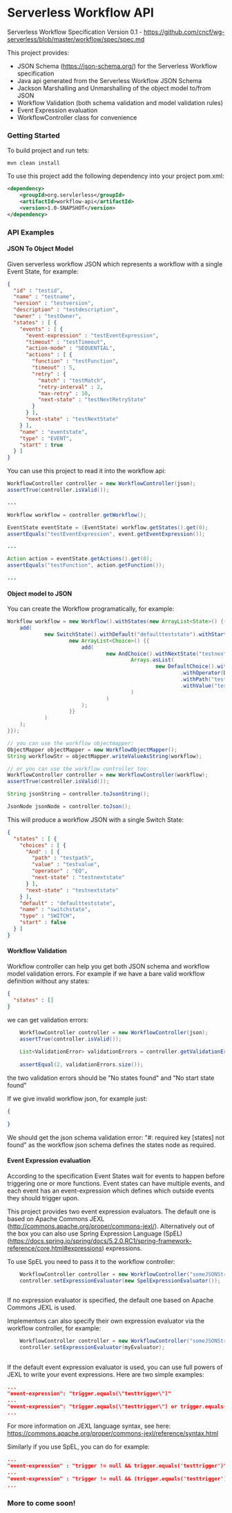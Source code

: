 # Serverless Workflow API

Serverless Workflow Specification Version 0.1 - https://github.com/cncf/wg-serverless/blob/master/workflow/spec/spec.md

This project provides:

* JSON Schema (https://json-schema.org/) for the Serverless Workflow specification
* Java api generated from the Serverless Workflow JSON Schema
* Jackson Marshalling and Unmarshalling of the object model to/from JSON
* Workflow Validation (both schema validation and model validation rules)
* Event Expression evaluation
* WorkflowController class for convenience


### Getting Started

To build project and run tets:

```
mvn clean install
```

To use this project add the following dependency into your project pom.xml:

```xml
<dependency>
    <groupId>org.servlerless</groupId>
    <artifactId>workflow-api</artifactId>
    <version>1.0-SNAPSHOT</version>
</dependency>
```

### API Examples

#### JSON To Object Model
Given serverless workflow JSON which represents a workflow with a single Event State, for example:

```json
{
  "id" : "testid",
  "name" : "testname",
  "version" : "testversion",
  "description" : "testdescription",
  "owner" : "testOwner",
  "states" : [ {
    "events" : [ {
      "event-expression" : "testEventExpression",
      "timeout" : "testTimeout",
      "action-mode" : "SEQUENTIAL",
      "actions" : [ {
        "function" : "testFunction",
        "timeout" : 5,
        "retry" : {
          "match" : "testMatch",
          "retry-interval" : 2,
          "max-retry" : 10,
          "next-state" : "testNextRetryState"
        }
      } ],
      "next-state" : "testNextState"
    } ],
    "name" : "eventstate",
    "type" : "EVENT",
    "start" : true
  } ]
}

```

You can use this project to read it into the workflow api:

```java
WorkflowController controller = new WorkflowController(json);
assertTrue(controller.isValid());

...

Workflow workflow = controller.getWorkflow();

EventState eventState = (EventState) workflow.getStates().get(0);
assertEquals("testEventExpression", event.getEventExpression());

...

Action action = eventState.getActions().get(0);
assertEquals("testFunction", action.getFunction());

...

```

#### Object model to JSON

You can create the Workflow programatically, for example:

```java
Workflow workflow = new Workflow().withStates(new ArrayList<State>() {{
    add(
            new SwitchState().withDefault("defaultteststate").withStart(false).withChoices(
                    new ArrayList<Choice>() {{
                        add(
                                new AndChoice().withNextState("testnextstate").withAnd(
                                        Arrays.asList(
                                                new DefaultChoice().withNextState("testnextstate")
                                                        .withOperator(DefaultChoice.Operator.EQ)
                                                        .withPath("testpath")
                                                        .withValue("testvalue")
                                        )
                                )
                        );
                    }}
            )
    );
}});

// you can use the workflow objectmapper:
ObjectMapper objectMapper = new WorkflowObjectMapper();
String workflowStr = objectMapper.writeValueAsString(workflow);

// or you can use the workflow controller too:
WorkflowController controller = new WorkflowController(workflow);
assertTrue(controller.isValid());

String jsonString = controller.toJsonString();

JsonNode jsonNode = controller.toJson();

```
This will produce a workflow JSON with a single Switch State:

```json
{
  "states" : [ {
    "choices" : [ {
      "And" : [ {
        "path" : "testpath",
        "value" : "testvalue",
        "operator" : "EQ",
        "next-state" : "testnextstate"
      } ],
      "next-state" : "testnextstate"
    } ],
    "default" : "defaultteststate",
    "name" : "switchstate",
    "type" : "SWITCH",
    "start" : false
  } ]
}
```

#### Workflow Validation
Workflow controller can help you get both JSON schema and workflow model validation errors. 
For example if we have a bare valid workflow definition without any states:

```json
{
  "states" : []
}
```

we can get validation errors:

```java
    WorkflowController controller = new WorkflowController(json);
    assertTrue(controller.isValid());
    
    List<ValidationError> validationErrors = controller.getValidationErrors();
    
    assertEqual(2, validationErrors.size());
```

the two validation errors should be "No states found" and "No start state found"

If we give invalid workflow json, for example just:

```json
{
  
}
```
We should get the json schema validation error: "#: required key [states] not found"
as the workflow json schema defines the states node as required. 


#### Event Expression evaluation
According to the specification Event States wait for events to happen before triggering one or more functions.
Event states can have multiple events, and each event has an event-expression which defines which outside
events they should trigger upon.

This project provides two event expression evaluators. The default one is based on Apache Commons JEXL (http://commons.apache.org/proper/commons-jexl/).
Alternatively out of the box you can also use Spring Expression Language (SpEL) (https://docs.spring.io/spring/docs/5.2.0.RC1/spring-framework-reference/core.html#expressions)
expressions.

To use SpEL you need to pass it to the workflow controller:
```java
    WorkflowController controller = new WorkflowController("someJSONString");
    controller.setExpressionEvaluator(new SpelExpressionEvaluator());
    
```

If no expression evaluator is specified, the default one based on Apache Commons JEXL is used.
 
Implementors can also specify their own expression evaluator via the workflow controller, for example:


```java
    WorkflowController controller = new WorkflowController("someJSONString");
    controller.setExpressionEvaluator(myEvaluator);
    
```

If the default event expression evaluator is used, you can use full powers of JEXL to write your event expressions.
Here are two simple examples:

```json
...
"event-expression": "trigger.equals(\"testtrigger\")"
...
"event-expression": "trigger.equals(\"testtrigger\") or trigger.equals(\"testtrigger2\")",
...
```

For more information on JEXL language syntax, see here: https://commons.apache.org/proper/commons-jexl/reference/syntax.html


Similarly if you use SpEL, you can do for example:

```json
...
"event-expression" : "trigger != null && trigger.equals('testtrigger')",
...
"event-expression" : "trigger != null && (trigger.equals('testtrigger') || trigger.equals('testtrigger2'))",
...
```

### More to come soon!